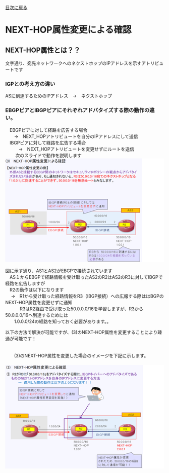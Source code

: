[目次に戻る](./Junos-BGP-exercises.md) <br>

# NEXT-HOP属性変更による確認
## NEXT-HOP属性とは？？
文字通り、宛先ネットワークへのネクストホップのIPアドレスを示すアトリビュートです<br>

### IGPとの考え方の違い<br>
 ASに到達するためのIPアドレス　→　ネクストホップ<br>
### EBGPピアとIBGPピアにそれぞれアドバタイズする際の動作の違い。
　EBGPピアに対して経路を広告する場合<br>
  　　→　NEXT_HOPアトリビュートを自分のIPアドレスにして送信<br>
　IBGPピアに対して経路を広告する場合<br>
　　　→　NEXT_HOPアトリビュートを変更せずにルートを送信<br>
　
　次のスライドで動作を説明します
  ![Diagram](./images/NEXT-HOP-1.jpg)<br>
  
  図に示す通り、AS1とAS2がEBGPで接続されています<br>
  　AS１からEBGPで経路情報を受け取ったAS2のR2はAS2のR3に対してIBGPで経路を広告しますが<br>
  　R2の動作は以下になります<br>
  　 →　R1から受け取った経路情報をR3（IBGP接続）への広報する際ははBGPのNEXT-HOP属性を変更せずに通知<br>
  　
 　　R3はR2経由で受け取った50.0.0.0/16を学習しますが、R3から50.0.0.0/16へ到達するためには<br>
 　　1.0.0.0/24の経路を知っておく必要があります。。<br>

   以下の方法で解決が可能ですが、(3)のNEXT-HOP属性を変更することにより疎通が可能です！<br>
  　<br> 

　　(3)のNEXT-HOP属性を変更した場合のイメージを下記に示します。<br>
  　 ![Diagram](./images/NEXT-HOP-3.jpg)<br>
  

  
  
 

